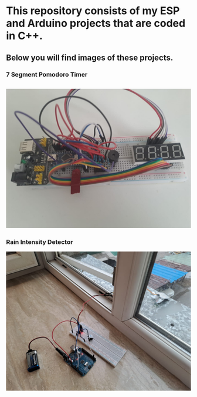 # This repository consists of my ESP and Arduino projects that are coded in C++.

## Below you will find images of these projects.
### 7 Segment Pomodoro Timer
![Pomodoro Timer](images/POMODOROTIMER.jpg)
---
### Rain Intensity Detector
![Rain Detector](images/raindetector1.jpg)
